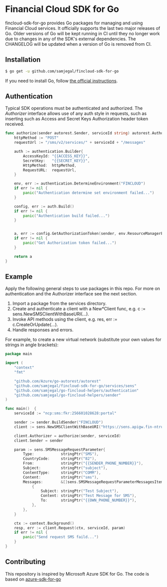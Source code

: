 # Financial Cloud SDK for Go

fincloud-sdk-for-go provides Go packages for managing and using Financial Cloud services.
It officially supports the last two major releases of Go. Older versions of
Go will be kept running in CI until they no longer work due to changes in any
of the SDK's external dependencies. The CHANGELOG will be updated when a
version of Go is removed from CI.

## Installation

```bash
$ go get -u github.com/samjegal/fincloud-sdk-for-go
```

If you need to install Go, follow [the official instructions](https://golang.org/dl/).

## Authentication

Typical SDK operations must be authenticated and authorized. The _Authorizer_
interface allows use of any auth style in requests, such as inserting such as Access and Secret Keys
Authorization header token received.

```go
func authorize(sender autorest.Sender, serviceId string) autorest.Authorizer {
	httpMethod := "POST"
	requestUrl := "/sms/v2/services/" + serviceId + "/messages"

	auth := authentication.Builder{
		AccessKeyId: "{{ACCESS_KEY}}",
		SecretKey:   "{{SECRET_KEY}}",
		HttpMethod:  httpMethod,
		RequestURL:  requestUrl,
	}

	env, err := authentication.DetermineEnvironment("FINCLOUD")
	if err != nil {
		panic("Authentication determine set environment failed...")
	}

	config, err := auth.Build()
	if err != nil {
		panic("Authentication build failed...")
	}


	a, err := config.GetAuthorizationToken(sender, env.ResourceManagerEndpoint)
	if err != nil {
		panic("Get Authorization token failed...")
	}

	return a
}
```

## Example

Apply the following general steps to use packages in this repo. For more on authentication and the Authorizer interface see the next section.

1. Import a package from the services directory.
2. Create and authenticate a client with a New\*Client func, e.g. c := sens.NewSMSClientWithBaseURI(...).
3. Invoke API methods using the client, e.g. res, err := c.CreateOrUpdate(...).
4. Handle responses and errors.

For example, to create a new virtual network (substitute your own values for strings in angle brackets):

```go
package main

import (
	"context"
	"fmt"

	"github.com/Azure/go-autorest/autorest"
	"github.com/samjegal/fincloud-sdk-for-go/services/sens"
	"github.com/samjegal/go-fincloud-helpers/authentication"
	"github.com/samjegal/go-fincloud-helpers/sender"
)

func main()  {
	serviceId := "ncp:sms:fkr:256601028628:portal"

	sender := sender.BuildSender("FINCLOUD")
	client := sens.NewSMSClientWithBaseURI("https://sens.apigw.fin-ntruss.com")

	client.Authorizer = authorize(sender, serviceId)
	client.Sender = sender

	param := sens.SMSMessageRequestParameter{
		Type:            stringPtr("SMS"),
		CountryCode:     stringPtr("82"),
		From:            stringPtr("{{SENDER_PHONE_NUMBER}}"),
		Subject:         stringPtr("subject"),
		ContentType:     stringPtr("COMM"),
		Content:         stringPtr("sms"),
		Messages:        &[]sens.SMSMessageRequestParameterMessagesItem{
			{
				Subject: stringPtr("Test Subject"),
				Content: stringPtr("Test Message for SMS"),
				To:      stringPtr("{{OWN_PHONE_NUMBER}}"),
			},
		},
	}

	ctx := context.Background()
	resp, err := client.Request(ctx, serviceId, param)
	if err != nil {
		panic("Send request SMS faild...")
	}
}
```

## Contributing

This repository is inspired by Microsoft Azure SDK for Go. The code is based on [azure-sdk-for-go](https://github.com/Azure/azure-sdk-for-go)
